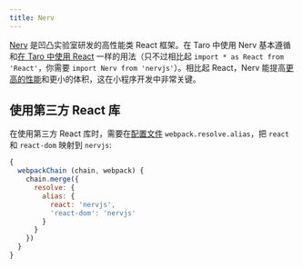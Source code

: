 ```yaml
---
title: Nerv
---
```


[Nerv](https://github.com/NervJS/nerv) 是凹凸实验室研发的高性能类 React 框架。在 Taro 中使用 Nerv 基本遵循和[在 Taro 中使用 React](./react.md) 一样的用法（只不过相比起 `import * as React from 'React'`，你需要 `import Nerv from 'nervjs'`）。相比起 React，Nerv 能提高[更高的性能](https://stefankrause.net/js-frameworks-benchmark8/table.html)和更小的体积，这在小程序开发中非常关键。

## 使用第三方 React 库

在使用第三方 React 库时，需要在[配置文件](config-detail.md#miniwebpackchain) `webpack.resolve.alias`，把 `react` 和 `react-dom` 映射到 `nervjs`:

```js title="/config/index.js"
{
  webpackChain (chain, webpack) {
    chain.merge({
      resolve: {
        alias: {
          react: 'nervjs',
          'react-dom': 'nervjs'
        }
      }
    })
  }
}
```
